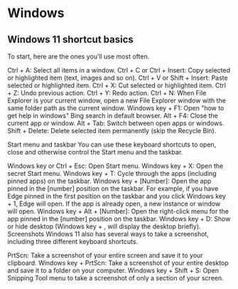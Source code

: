 # Windows

## Windows 11 shortcut basics

To start, here are the ones you'll use most often.

Ctrl + A: Select all items in a window.
Ctrl + C or Ctrl + Insert: Copy selected or highlighted item (text, images and so on).
Ctrl + V or Shift + Insert: Paste selected or highlighted item.
Ctrl + X: Cut selected or highlighted item.
Ctrl + Z: Undo previous action.
Ctrl + Y: Redo action.
Ctrl + N: When File Explorer is your current window, open a new File Explorer window with the same folder path as the current window.
Windows key + F1: Open "how to get help in windows" Bing search in default browser.
Alt + F4: Close the current app or window.
Alt + Tab: Switch between open apps or windows.
Shift + Delete: Delete selected item permanently (skip the Recycle Bin).

Start menu and taskbar
You can use these keyboard shortcuts to open, close and otherwise control the Start menu and the taskbar.

Windows key or Ctrl + Esc: Open Start menu.
Windows key + X: Open the secret Start menu.
Windows key + T: Cycle through the apps (including pinned apps) on the taskbar.
Windows key + [Number]: Open the app pinned in the [number] position on the taskbar. For example, if you have Edge pinned in the first position on the taskbar and you click Windows key + 1, Edge will open. If the app is already open, a new instance or window will open.
Windows key + Alt + [Number]: Open the right-click menu for the app pinned in the [number] position on the taskbar.
Windows key + D: Show or hide desktop (Windows key + , will display the desktop briefly).
Screenshots
Windows 11 also has several ways to take a screenshot, including three different keyboard shortcuts.

PrtScn: Take a screenshot of your entire screen and save it to your clipboard.
Windows key + PrtScn: Take a screenshot of your entire desktop and save it to a folder on your computer.
Windows key + Shift + S: Open Snipping Tool menu to take a screenshot of only a section of your screen.